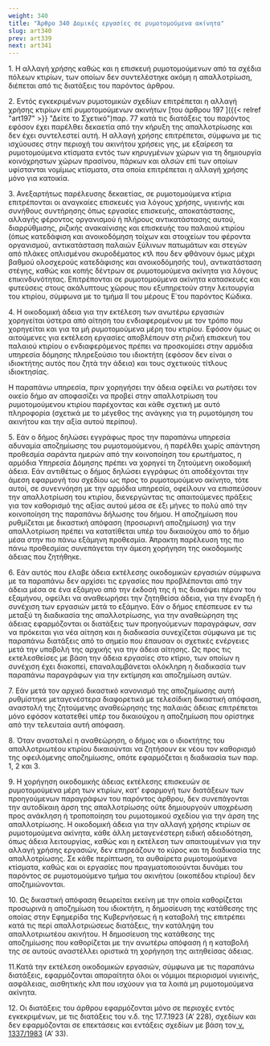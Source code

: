 ```yaml
---
weight: 340
title: "Άρθρο 340 Δομικές εργασίες σε ρυμοτομούμενα ακίνητα"
slug: art340
prev: art339
next: art341
---
```


1\. Η αλλαγή χρήσης καθώς και η επισκευή ρυμοτομούμενων από τα σχέδια πόλεων κτιρίων, των οποίων δεν συντελέστηκε ακόμη η απαλλοτρίωση, διέπεται από τις διατάξεις του παρόντος άρθρου.

2\. Εντός εγκεκριμένων ρυμοτομικών σχεδίων επιτρέπεται η αλλαγή χρήσης κτιρίων επί ρυμοτομούμενων ακινήτων [του άρθρου 197 ]({{< relref "art197" >}} "Δείτε το Σχετικό")παρ. 77 κατά τις διατάξεις του παρόντος εφόσον έχει παρέλθει δεκαετία από την κήρυξη της απαλλοτρίωσης και δεν έχει συντελεστεί αυτή. Η αλλαγή χρήσης επιτρέπεται, σύμφωνα με τις ισχύουσες στην περιοχή του ακινήτου χρήσεις γης, με εξαίρεση τα ρυμοτομούμενα κτίσματα εντός των κηρυγμένων χώρων για τη δημιουργία κοινόχρηστων χώρων πρασίνου, πάρκων και αλσών επί των οποίων υφίστανται νομίμως κτίσματα, στα οποία επιτρέπεται η αλλαγή χρήσης μόνο για κατοικία.

3\. Ανεξαρτήτως παρέλευσης δεκαετίας, σε ρυμοτομούμενα κτίρια επιτρέπονται οι αναγκαίες επισκευές για λόγους χρήσης, υγιεινής και συνήθους συντήρησης όπως εργασίες επισκευής, αποκατάστασης, αλλαγής φέροντος οργανισμού ή πλήρους αντικατάστασης αυτού, διαρρύθμισης, ριζικής ανακαίνισης και επισκευής του παλαιού κτιρίου (όπως κατεδάφιση και ανοικοδόμηση τοίχων και στοιχείων του φέροντα οργανισμού, αντικατάσταση παλαιών ξύλινων πατωμάτων και στεγών από πλάκες οπλισμένου σκυροδέματος κτλ που δεν φθάνουν όμως μέχρι βαθμού ολοσχερούς κατεδάφισης και ανοικοδόμησής του), αντικατάσταση στέγης, καθώς και κοπής δέντρων σε ρυμοτομούμενα ακίνητα για λόγους επικινδυνότητας. Επιτρέπονται σε ρυμοτομούμενα ακίνητα κατασκευές και φυτεύσεις στους ακάλυπτους χώρους που εξυπηρετούν στην λειτουργία του κτιρίου, σύμφωνα με το τμήμα ΙΙ του μέρους Ε΄του παρόντος Κώδικα.

4\. Η οικοδομική άδεια για την εκτέλεση των ανωτέρω εργασιών χορηγείται ύστερα από αίτηση του ενδιαφερομένου με τον τρόπο που χορηγείται και για τα μή ρυμοτομούμενα μέρη του κτιρίου. Εφόσον όμως οι αιτούμενες για εκτέλεση εργασίες αποβλέπουν στη ριζική επισκευή του παλαιού κτιρίου ο ενδιαφερόμενος πρέπει να προσκομίσει στην αρμόδια υπηρεσία δόμησης πληρεξούσιο του ιδιοκτήτη (εφόσον δεν είναι ο ιδιοκτήτης αυτός που ζητά την άδεια) και τους σχετικούς τίτλους ιδιοκτησίας.

Η παραπάνω υπηρεσία, πριν χορηγήσει την άδεια οφείλει να ρωτήσει τον οικείο δήμο αν αποφασίζει να προβεί στην απαλλοτρίωση του ρυμοτομούμενου κτιρίου παρέχοντας και κάθε σχετική με αυτό πληροφορία (σχετικά με το μέγεθος της ανάγκης για τη ρυμοτόμηση του ακινήτου και την αξία αυτού περίπου).

5\. Εάν ο δήμος δηλώσει εγγράφως προς την παραπάνω υπηρεσία αδυναμία αποζημίωσης του ρυμοτομούμενου, ή παρέλθει χωρίς απάντηση προθεσμία σαράντα ημερών από την κοινοποίηση του ερωτήματος, η αρμόδια Υπηρεσία Δόμησης πρέπει να χορηγεί τη ζητούμενη οικοδομική άδεια. Εάν αντιθέτως ο δήμος δηλώσει εγγράφως ότι αποδέχονται την άμεση εφαρμογή του σχεδίου ως προς το ρυμοτομούμενο ακίνητο, τότε αυτοί, σε συνεννόηση με την αρμόδια υπηρεσία, οφείλουν να επισπεύσουν την απαλλοτρίωση του κτιρίου, διενεργώντας τις απαιτούμενες πράξεις για τον καθορισμό της αξίας αυτού μέσα σε έξι μήνες το πολύ από την κοινοποίηση της παραπάνω δήλωσης του δήμου. Η αποζημίωση που ρυθμίζεται με δικαστική απόφαση (προσωρινή αποζημίωση) για την απαλλοτρίωση πρέπει να κατατίθεται υπέρ του δικαιούχου από το δήμο μέσα στην πιο πάνω εξάμηνη προθεσμία. Άπρακτη παρέλευση της πιο πάνω προθεσμίας συνεπάγεται την άμεση χορήγηση της οικοδομικής άδειας που ζητήθηκε.

6\. Εάν αυτός που έλαβε άδεια εκτέλεσης οικοδομικών εργασιών σύμφωνα με τα παραπάνω δεν αρχίσει τις εργασίες που προβλέπονται από την άδεια μέσα σε ένα εξάμηνο από την έκδοσή της ή τις διακόψει πέραν του εξαμήνου, οφείλει να αναθεωρήσει την ζητηθείσα άδεια, για την έναρξη ή συνέχιση των εργασιών μετά το εξάμηνο. Εάν ο δήμος επέσπευσε εν τω μεταξύ τη διαδικασία της απαλλοτρίωσης, για την αναθεώρηση της άδειας εφαρμόζονται οι διατάξεις των προηγούμενων παραγράφων, σαν να πρόκειται για νέα αίτηση και η διαδικασία συνεχίζεται σύμφωνα με τις παραπάνω διατάξεις από το σημείο που έπαυσαν οι σχετικές ενέργειες μετά την υποβολή της αρχικής για την άδεια αίτησης. Ως προς τις εκτελεσθείσες με βάση την άδεια εργασίες στο κτίριο, των οποίων η συνέχιση έχει διακοπεί, επαναλαμβάνεται ολόκληρη η διαδικασία των παραπάνω παραγράφων για την εκτίμηση και αποζημίωση αυτών.

7\. Εάν μετά τον αρχικό δικαστικό κανονισμό της αποζημίωσης αυτή ρυθμίστηκε μεταγενέστερα διαφορετικά με τελεσίδικη δικαστική απόφαση, αναστολή της ζητούμενης αναθεώρησης της παλαιάς άδειας επιτρέπεται μόνο εφόσον κατατεθεί υπέρ του δικαιούχου η αποζημίωση που ορίστηκε από την τελευταία αυτή απόφαση.

8\. Όταν ανασταλεί η αναθεώρηση, ο δήμος και ο ιδιοκτήτης του απαλλοτριωτέου κτιρίου δικαιούνται να ζητήσουν εκ νέου τον καθορισμό της οφειλόμενης αποζημίωσης, οπότε εφαρμόζεται η διαδικασία των παρ. 1, 2 και 3.

9\. Η χορήγηση οικοδομικής άδειας εκτέλεσης επισκευών σε ρυμοτομούμενα μέρη των κτιρίων, κατ' εφαρμογή των διατάξεων των προηγούμενων παραγράφων του παρόντος άρθρου, δεν συνεπάγονται την αυτοδίκαιη άρση της απαλλοτρίωσης ούτε δημιουργούν υποχρέωση προς ανάκληση ή τροποποίηση του ρυμοτομικού σχεδίου για την άρση της απαλλοτρίωσης. Η οικοδομική άδεια για την αλλαγή χρήσης κτιρίων σε ρυμοτομούμενα ακίνητα, κάθε άλλη μεταγενέστερη ειδική αδειοδότηση, όπως άδεια λειτουργίας, καθώς και η εκτέλεση των απαιτουμένων για την αλλαγή χρήσης εργασιών, δεν επηρεάζουν το κύρος και τη διαδικασία της απαλλοτρίωσης. Σε κάθε περίπτωση, τα αυθαίρετα ρυμοτομούμενα κτίσματα, καθώς και οι εργασίες που πραγματοποιούνται δυνάμει του παρόντος σε ρυμοτομούμενο τμήμα του ακινήτου (οικοπέδου κτιρίου) δεν αποζημιώνονται.

10\. Ως δικαστική απόφαση θεωρείται εκείνη με την οποία καθορίζεται προσωρινά η αποζημίωση του ιδιοκτήτη, η δημοσίευση της κατάθεσης της οποίας στην Εφημερίδα της Κυβερνήσεως ή η καταβολή της επιτρέπει κατά τις περί απαλλοτριώσεως διατάξεις, την κατάληψη του απαλλοτριωτέου ακινήτου. Η δημοσίευση της κατάθεσης της αποζημίωσης που καθορίζεται με την ανωτέρω απόφαση ή η καταβολή της σε αυτούς αναστέλλει οριστικά τη χορήγηση της αιτηθείσας άδειας.

11.Κατά την εκτέλεση οικοδομικών εργασιών, σύμφωνα με τις παραπάνω διατάξεις, εφαρμόζονται απαραίτητα όλοι οι νόμιμοι περιορισμοί υγιεινής, ασφάλειας, αισθητικής κλπ που ισχύουν για τα λοιπά μη ρυμοτομούμενα ακίνητα.

12\. Οι διατάξεις του άρθρου εφαρμόζονται μόνο σε περιοχές εντός εγκεκριμένων, με τις διατάξεις του ν.δ. της 17.7.1923 (Α’ 228), σχεδίων και δεν εφαρμόζονται σε επεκτάσεις και εντάξεις σχεδίων με βάση τον<a href="https://ia37rg02wpsa01.blob.core.windows.net/fek/01/1983/19830100033.pdf" title="Δείτε το Σχετικό"> ν. 1337/1983</a> (Α’ 33).


